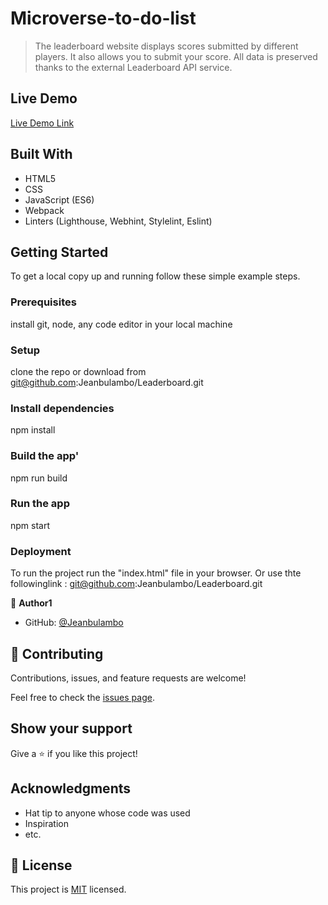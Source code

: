 # Microverse-to-do-list

> The leaderboard website displays scores submitted by different players. It also allows you to submit your score. All data is preserved thanks to the external Leaderboard API service.
## Live Demo

[Live Demo Link](https://jeanbulambo.github.io/Leaderboard/)

## Built With

- HTML5
- CSS
- JavaScript (ES6)
- Webpack
- Linters (Lighthouse, Webhint, Stylelint, Eslint)


## Getting Started

To get a local copy up and running follow these simple example steps.

### Prerequisites
install git, node, any code editor in your local machine

### Setup
clone the repo or download from git@github.com:Jeanbulambo/Leaderboard.git

### Install dependencies

npm install


### Build the app'

npm run build


### Run the app

npm start

### Deployment

To run the project run the "index.html" file in your browser.
Or use thte followinglink : git@github.com:Jeanbulambo/Leaderboard.git


👤 **Author1**

- GitHub: [@Jeanbulambo](https://github.com/Jeanbulambo)


## 🤝 Contributing

Contributions, issues, and feature requests are welcome!

Feel free to check the [issues page](../../issues/).

## Show your support

Give a ⭐️ if you like this project!

## Acknowledgments

- Hat tip to anyone whose code was used
- Inspiration
- etc.

## 📝 License

This project is [MIT](./MIT.md) licensed.
